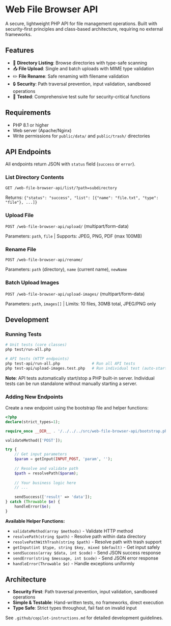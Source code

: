 # Web File Browser API

A secure, lightweight PHP API for file management operations. Built with security-first principles and class-based architecture, requiring no external frameworks.

## Features

- 📁 **Directory Listing**: Browse directories with type-safe scanning
- 📤 **File Upload**: Single and batch uploads with MIME type validation
- ✏️ **File Rename**: Safe renaming with filename validation
- 🔒 **Security**: Path traversal prevention, input validation, sandboxed operations
- 🧪 **Tested**: Comprehensive test suite for security-critical functions

## Requirements

- PHP 8.1 or higher
- Web server (Apache/Nginx)
- Write permissions for `public/data/` and `public/trash/` directories

## API Endpoints

All endpoints return JSON with `status` field (`success` or `error`).

### List Directory Contents
`GET /web-file-browser-api/list/?path=subdirectory`

Returns: `{"status": "success", "list": [{"name": "file.txt", "type": "file"}, ...]}`

### Upload File
`POST /web-file-browser-api/upload/` (multipart/form-data)

Parameters: `path`, `file` | Supports: JPEG, PNG, PDF (max 100MB)

### Rename File
`POST /web-file-browser-api/rename/`

Parameters: `path` (directory), `name` (current name), `newName`

### Batch Upload Images
`POST /web-file-browser-api/upload-images/` (multipart/form-data)

Parameters: `path`, `images[]` | Limits: 10 files, 30MB total, JPEG/PNG only

## Development

### Running Tests

```bash
# Unit tests (core classes)
php test/run-all.php

# API tests (HTTP endpoints)
php test-api/run-all.php              # Run all API tests
php test-api/upload-images.test.php   # Run individual test (auto-starts server)
```

**Note**: API tests automatically start/stop a PHP built-in server. Individual tests can be run standalone without manually starting a server.

### Adding New Endpoints

Create a new endpoint using the bootstrap file and helper functions:

```php
<?php
declare(strict_types=1);

require_once __DIR__ . '/../../../src/web-file-browser-api/bootstrap.php';

validateMethod(['POST']);

try {
    // Get input parameters
    $param = getInput(INPUT_POST, 'param', '');
    
    // Resolve and validate path
    $path = resolvePath($param);
    
    // Your business logic here
    // ...
    
    sendSuccess(['result' => 'data']);
} catch (Throwable $e) {
    handleError($e);
}
```

**Available Helper Functions:**
- `validateMethod(array $methods)` - Validate HTTP method
- `resolvePath(string $path)` - Resolve path within data directory
- `resolvePathWithTrash(string $path)` - Resolve path with trash support
- `getInput(int $type, string $key, mixed $default)` - Get input safely
- `sendSuccess(array $data, int $code)` - Send JSON success response
- `sendError(string $message, int $code)` - Send JSON error response
- `handleError(Throwable $e)` - Handle exceptions uniformly

## Architecture

- **Security First**: Path traversal prevention, input validation, sandboxed operations
- **Simple & Testable**: Hand-written tests, no frameworks, direct execution
- **Type Safe**: Strict types throughout, fail fast on invalid input

See `.github/copilot-instructions.md` for detailed development guidelines.
